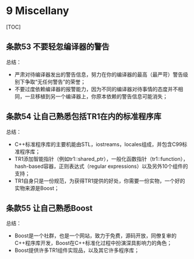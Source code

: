 # 9 Miscellany

[TOC]

## 条款53 不要轻忽编译器的警告

总结：

- 严肃对待编译器发出的警告信息，努力在你的编译器的最高（最严苛）警告级别下争取“无任何警告”的荣誉；
- 不要过度依赖编译器的报警能力，因为不同的编译器对待事情的态度并不相同，一旦移植到另一个编译器上，你原本依赖的警告信息可能消失；


## 条款54 让自己熟悉包括TR1在内的标准程序库

总结：

- C++标准程序库的主要机能由STL，iostreams，locales组成，并包含C99标准程序库；
- TR1添加智能指针（例如tr1::shared_ptr），一般化函数指针（tr1::function），hash-based容器，正则表达式（regular expressions）以及另外10个组件的支持；
- TR1自身只是一份规范，为获得TR1提供的好处，你需要一份实物，一个好的实物来源是Boost；


## 条款55 让自己熟悉Boost

总结：

- Boost是一个社群，也是一个网站，致力于免费，源码开放，同僚复审的C++程序库开发，Boost在C++标准化过程中扮演深具影响力的角色；
- Boost提供许多TR1组件实现品，以及其它许多程序库；